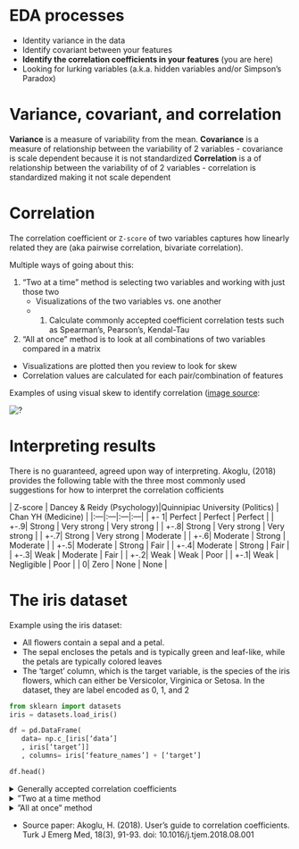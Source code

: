 # EDA processes
- Identity variance in the data
- Identify covariant between your features
- **Identify the correlation coefficients in your features** (you are here)
- Looking for lurking variables (a.k.a. hidden variables and/or Simpson’s Paradox)

# Variance, covariant, and correlation 
**Variance** is a measure of variability from the mean. 
**Covariance** is a measure of relationship between the variability of 2 variables - covariance is scale dependent because it is not standardized
**Correlation** is a of relationship between the variability of of 2 variables - correlation is standardized making it not scale dependent

# Correlation 

The correlation coefficient or `Z-score` of two variables captures how linearly related they are (aka pairwise correlation, bivariate correlation). 

Multiple ways of going about this:
1. “Two at a time” method is selecting two variables and working with just those two
   - Visualizations of the two variables vs. one another
   - 1. Calculate commonly accepted coefficient correlation tests such as Spearman’s, Pearson’s, Kendal-Tau
2.  “All at once” method is to look at all combinations of two variables compared in a matrix
   - Visualizations are plotted then you review to look for skew
   - Correlation values are calculated for each pair/combination of features
   
Examples of using visual skew to identify correlation ([image source](https://realpython.com/numpy-scipy-pandas-correlation-python/):

![?](https://i.imgur.com/OQm6JEW_d.jpg?maxwidth=640&shape=thumb&fidelity=medium)

# Interpreting results
There is no guaranteed, agreed upon way of interpreting. Akoglu, (2018) provides the following table with the three most commonly used suggestions for how to interpret the correlation cofficients 

| Z-score  | Dancey & Reidy (Psychology)|Quinnipiac University (Politics) | Chan YH (Medicine) |
|:—|:—|:—|:—|
| +- 1| Perfect | Perfect | Perfect |
| +-.9| Strong | Very strong | Very strong  |
| +-.8| Strong | Very strong | Very strong  |
| +-.7| Strong | Very strong | Moderate |
| +-.6| Moderate | Strong | Moderate |
| +-.5| Moderate | Strong | Fair  |
| +-.4| Moderate | Strong | Fair  |
| +-.3| Weak | Moderate | Fair  |
| +-.2| Weak | Weak | Poor |
| +-.1| Weak | Negligible |  Poor |
| 0| Zero | None | None |

# The iris dataset

Example using the iris dataset:
- All flowers contain a sepal and a petal.
- The sepal encloses the petals and is typically green and leaf-like, while the petals are typically colored leaves
- The ‘target’ column, which is the target variable, is the species of the iris flowers, which can either be Versicolor, Virginica or Setosa. In the dataset, they are label encoded as 0, 1, and 2

```python   
from sklearn import datasets
iris = datasets.load_iris()

df = pd.DataFrame(
   data= np.c_[iris[‘data’]
   , iris[‘target’]]
   , columns= iris[‘feature_names’] + [‘target’]

df.head()
```

<details><summary>Generally accepted correlation coefficients </summary>

Three main standards in statistics are in play here:
- **Pearson’s coefficient** which measures linear correlation
- **Spearman’s coefficient** and **Kendall-Tau coefficients** compare the *ranks* of data and are thus useful with both **continuous and ordinal** variables
   - Spearman’s is better than Pearson’s at removing outliers and focusing it’s determination of linearity on the “core” data 
   
[Ranks in statistics](https://en.wikipedia.org/wiki/Ranking#Ranking_in_statistics) are a way to transform the data when sorting. Used by many statistical functions. Examples:
- [3.4, 5.1, 2.6, 7.3] would become [2, 3, 1, 4] 
- [hot, cold, warm] would be replaced by [3, 1, 2]. 
- In these examples, the ranks are assigned to values in ascending order. (In some other cases, descending ranks are used.) 

### Pearson’s Correlation Coefficient 
Goes by many names ([wikipedia](https://en.wikipedia.org/wiki/Pearson_correlation_coefficient)
- Pearson’s *r*
- Scale of -1 to +1
- -1 is a perfect negative correlation 
- +1 is a perfect positive correlation 

Generally accepted as an accurate way to accept or reject a null hypothesis using statistical means (a.k.a. *statistical inference*)

### Spearman’s ρ
\rho 

https://en.wikipedia.org/wiki/Rank_correlation

https://en.wikipedia.org/wiki/Spearman%27s_rank_correlation_coefficient

**Spearman’s rank correlation coefficient** 

> The **Spearman correlation is less sensitive than the Pearson correlation to strong outliers** that are in the tails of both samples. That is because Spearman’s ρ limits the outlier to the value of its rank.

Spearman’s coefficient, Spearman’s rho (Greek letter `rho` is written as curly looking `p`).

</details> 

<details><summary>”Two at a time method</summary>

# “Two at a time” method examples

## Visually compare and look for skew
Compare two variables for linearity, sepal length and sepal width:
```python   
sns.lmplot(
   x=‘sepal length (cm)’
   , y=‘sepal width (cm)’
   , fit_reg=False # disables linear regression 
   , data=df
);
```
![?](https://i.imgur.com/xsvnB4J_d.jpg?maxwidth=640&shape=thumb&fidelity=medium)

At first glance, there does not appear to be a clear and obvious linear relationship. We’re trying to answer questions like:
- For the entire dataset, are sepal length and width positively or negatively correlated across all flowers? 
   - Positively correlated would be “As sepal length increases, sepal width also increases”
   - Negatively correlated would be “As sepal length increases, seal width decreases”
- For a given species of flower, are they positively or negatively correlated 
   - Within each species (Versicolor, Virginica or Setosa), do we see a positive or negative correlation between sepal length and width?

Let’s plot using species as the color this time:
```python   
sns.lmplot(
   x=‘sepal length (cm)’
   , y=‘sepal width (cm)’
   , fit_reg=False
   , data=df
   , hue=‘target’
);
```
![?](https://i.imgur.com/45wdDT8_d.jpg?maxwidth=640&shape=thumb&fidelity=medium)

Aha! Now we can see what appear to be fairly strong linear relationships showing a `positive skew` a.k.a. positive correlation that tells us as the sepal length increases, the sepal width also increases. 
- A **positive skew** “lifts up” from left to right 
- A **negative skew** “trends down” from left to right
- You can reverse any positive to a negative and vice versa by simply switching x and y variables

## Measure the correlation strength using a standard calculation 

We can plot the correlation coefficient *r* in pandas:
```python   
df[‘sepal length (cm)’].corr(df[‘sepal width (cm)’])
``` 
>> 0.86 # Note: this is fake - I just made this up
The return value of 0.86 would indicate that there is a *statistically relevant* linear relationship between these two variables 
</details> 

<details> <summary>”All at once” method</summary>  

We can view all features using `corr()` method. With this, we can see two things:
- How each variable “relates” to every other variable 
- How each variable “relates” with the target variable
```python   
df.corr()
```
![?](https://i.imgur.com/bK3VdpI_d.jpg?maxwidth=640&shape=thumb&fidelity=medium)

A paradox appears:
- Sepal width and sepal length across the entire dataset `skew left` slightly showing a slightly negative correlation of -0.109369
- However, if you look at the relationship “by variety”, those display a positive skew

Let’s group by our target variable (the variety of flower):
```python   
df.groupby([‘target’]).corr()
```
![?](https://i.imgur.com/1f231jb_d.jpg?maxwidth=640&shape=thumb&fidelity=medium)


What do we see when we just focus on petal length vs. petal width (that had a negative correlation of -0.109369 for the entire dataset)?
- Versicolor (0) shows a very positive correlation of +0.75
- Virginica (1) shows a strong +0.5
- Setosa (2) shows a decent positive correlation of +0.46

## What’s going on? How can we have an overall negative correlation across the entire dataset but each group has a positive correlation?
This is known as [Simpson’s Paradox](http://ftp.cs.ucla.edu/pub/stat_ser/r414.pdf)

* **Simpson’s Paradox** : A trend or result that is present when data is put into groups that reverses or disappears when the data is combined.*

Here’s a great visual example from [this Towards Data Science article](https://link.medium.com/umJNIRZsh7):

![?](https://i.imgur.com/N2K2y0p_d.jpg?maxwidth=640&shape=thumb&fidelity=medium)

The data on the left plots the correlation over the entire dataset, while the right plot shows the relationship between the two groups represented within the data (‘male’ and ‘female’)

### Beware of **lurking variables**
Simpson’s Paradox shows up when there are **hidden variables** within your dataset. These hidden or lurking variables hide bias in your dataset and you must identify these early on and work hard to remove these, or to extract new features from them, or, worst case, you may need to discard the dataset as its sampling methods may be unscientific and thus unusable. 

These quotes sum up your responsibilities as a data scientist ([source](https://link.medium.com/ELJIN9Yth7):
> The correct decision is entirely situational and this is part of the reason why data science exists at the intersection of mathematics/statistics, computer science and business/domain knowledge: **We need to know our data, and more importantly, what we want out of our data, in order to choose which approach to take**
> In every situation, the key is to interpret the data in relation to the underlying domain, and to take the most appropriate data-viewpoint.

For our iris data problem, we could tackle this multiple ways:
1. Option 1: split the data into “one dataset for each variety of flower” then re-run our correlation matrices

Looking for hidden variables and trying to identify Simpson’s Paradox is part of the EDA process

- [Good explanation](https://link.medium.com/hc9MS4Jsh7)
- [Examples with pandas](http://www.degeneratestate.org/posts/2017/Oct/22/generating-examples-of-simpsons-paradox/)
- [Example Python function to detect Simpson’s Paradox issues](https://github.com/CamDavidsonPilon/simpsons-paradox)

</details> 

- Source paper: Akoglu, H. (2018). User’s guide to correlation coefficients. Turk J Emerg Med, 18(3), 91-93. doi: 10.1016/j.tjem.2018.08.001

